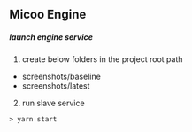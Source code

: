 Micoo Engine
--

##### launch engine service
1. create below folders in the project root path
- screenshots/baseline
- screenshots/latest

2. run slave service
```commandline
> yarn start
```
